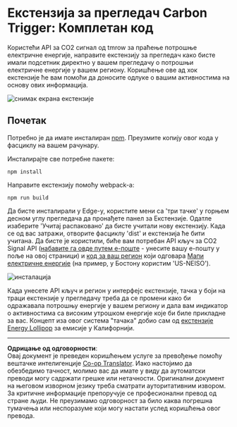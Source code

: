 <!--
CO_OP_TRANSLATOR_METADATA:
{
  "original_hash": "cbaf73f94a9ab4c680a10ef871e92948",
  "translation_date": "2025-08-28T10:12:20+00:00",
  "source_file": "5-browser-extension/solution/translation/README.es.md",
  "language_code": "sr"
}
-->
# Екстензија за прегледач Carbon Trigger: Комплетан код

Користећи API за CO2 сигнал од tmrow за праћење потрошње електричне енергије, направите екстензију за прегледач како бисте имали подсетник директно у вашем прегледачу о потрошњи електричне енергије у вашем региону. Коришћење ове ад хок екстензије ће вам помоћи да доносите одлуке о вашим активностима на основу ових информација.

![снимак екрана екстензије](../../../../../translated_images/extension-screenshot.352c4c3ba54e4041ad2f6af749d562cc5705f527b5826efd53d11c3528f5ae45.sr.png)

## Почетак

Потребно је да имате инсталиран [npm](https://npmjs.com). Преузмите копију овог кода у фасциклу на вашем рачунару.

Инсталирајте све потребне пакете:

```
npm install
```

Направите екстензију помоћу webpack-а:

```
npm run build
```

Да бисте инсталирали у Edge-у, користите мени са 'три тачке' у горњем десном углу прегледача да пронађете панел за Екстензије. Одатле изаберите 'Учитај распаковано' да бисте учитали нову екстензију. Када се од вас затражи, отворите фасциклу 'dist' и екстензија ће бити учитана. Да бисте је користили, биће вам потребан API кључ за CO2 Signal API ([набавите га овде путем е-поште](https://www.co2signal.com/) - унесите вашу е-пошту у поље на овој страници) и [код за ваш регион](http://api.electricitymap.org/v3/zones) који одговара [Мапи електричне енергије](https://www.electricitymap.org/map) (на пример, у Бостону користим 'US-NEISO').

![инсталација](../../../../../translated_images/install-on-edge.8bd0ee3ca7dcda1c5334b5195603a43c864e3b38d088b03d57376d25e77b9459.sr.png)

Када унесете API кључ и регион у интерфејс екстензије, тачка у боји на траци екстензије у прегледачу треба да се промени како би одражавала потрошњу енергије у вашем региону и дала вам индикатор о активностима са високим утрошком енергије које би биле прикладне за вас. Концепт иза овог система "тачака" добио сам од [екстензије Energy Lollipop](https://energylollipop.com/) за емисије у Калифорнији.

---

**Одрицање од одговорности**:  
Овај документ је преведен коришћењем услуге за превођење помоћу вештачке интелигенције [Co-op Translator](https://github.com/Azure/co-op-translator). Иако настојимо да обезбедимо тачност, молимо вас да имате у виду да аутоматски преводи могу садржати грешке или нетачности. Оригинални документ на његовом изворном језику треба сматрати ауторитативним извором. За критичне информације препоручује се професионални превод од стране људи. Не преузимамо одговорност за било каква погрешна тумачења или неспоразуме који могу настати услед коришћења овог превода.